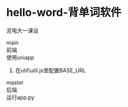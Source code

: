 # hello-word-背单词软件
泥电大一课设  

main  
前端  
使用uniapp  

1. 在util\util.js里配置BASE_URL

master  
后端  
运行app.py

